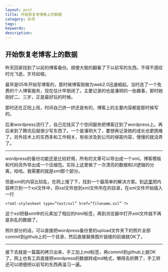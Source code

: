 ```yaml
---
layout: post
title: 开始恢复老博客上的数据
category: 杂项
tags:
keywords:
description:
---
```


## 开始恢复老博客上的数据

昨天回家找到了以前的博客备份。顺便大致的翻看了下以前写的东西。不得不感叹时光飞逝，岁月如梭。

最早是05年开始写博客的，那时候博客刚做为web2.0迅速崛起。当时选了一个免费的个人博客服务，现在估计早倒闭了。主要记录的也是潘玥的一些趣事，那时她刚好二、三岁，正是最好玩的时候。

那时还在正阳上班，时间自己挤一挤还是有的，博客上的主要内容都是那时候写的。

后来wordpress流行了，自己花钱买了个空间服务把博客迁到了wordpress上。再后来到了腾讯后就很少写东西了。一个是潘玥大了，要想再记录她的成长也更困难了。另外技术上的东西多和工作相关，有些涉及到公司的保密内容，慢慢的就没弄了。

---

wordpress的备份功能还是比较好用，所有的文章可以导出成一个xml。博客模板和代码另外导出成一个压缩包。实际上这里做了一次漂亮的数据和UI逻辑的分离，哈哈。我需要的就是xml那个部分。

但是xml的内容比较乱，在网上搜了下，找到一个最简单的解决方案。到[这里](https://gist.github.com/duduzhu/4243714)把内容拷贝到一个xsl文件中，将xsl文件放到xml文件所在的目录，在xml文件开始插入一行

```
<?xml-stylesheet type=”text/xsl” href=”filename.xsl” ?>
```
这个xsl把替xml中的元素加了相应的html标签，再到浏览器中打开xml文件就不再是杂乱的数据了。

照片部分的话，可以直接把wordpress备份里的upload文件夹下的照片全部commit到github上的一个目录，然后直接替换图片链接的前缀就OK了。

---

接下去就是一篇篇的拷贝出来，手工加上md标签，再commit到github上就OK了。网上也有工具直接把wordpress的数据转成md格式，懒得去折腾了，手工转还可以顺便把以前写的东西再温习一遍。
